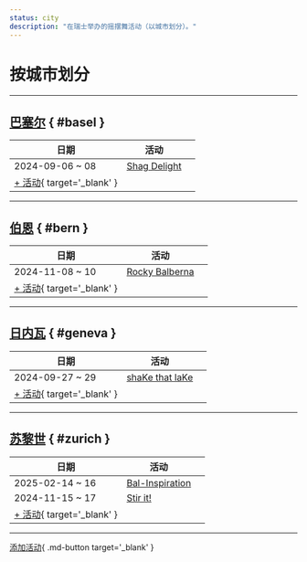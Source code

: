 ```yaml
---
status: city
description: "在瑞士举办的摇摆舞活动（以城市划分）。"
---
```


# 按城市划分

---

## <a id=basel></a>[巴塞尔](#basel) { #basel }

| 日期 | 活动 | |
| --- | --- | --- |
| 2024-09-06 ~ 08 | [Shag Delight](shag-delight-2024.md) |  |
| [+ 活动](https://github.com/swingdance/events/issues/new?assignees=&labels=add+event&projects=&template=02-add_entity.yml&title=%5B2024%2Fch%5D%20%3CName%3E&region=ch&province=Basel&city=Basel&org_id=&date_starts=2024-&date_ends=2024-){ target='_blank' }

---

## <a id=bern></a>[伯恩](#bern) { #bern }

| 日期 | 活动 | |
| --- | --- | --- |
| 2024-11-08 ~ 10 | [Rocky Balberna](rocky-balberna-2024.md) |  |
| [+ 活动](https://github.com/swingdance/events/issues/new?assignees=&labels=add+event&projects=&template=02-add_entity.yml&title=%5B2024%2Fch%5D%20%3CName%3E&region=ch&province=Bern&city=Bern&org_id=&date_starts=2024-&date_ends=2024-){ target='_blank' }

---

## <a id=geneva></a>[日内瓦](#geneva) { #geneva }

| 日期 | 活动 | |
| --- | --- | --- |
| 2024-09-27 ~ 29 | [shaKe that laKe](shake-that-lake-2024.md) |  |
| [+ 活动](https://github.com/swingdance/events/issues/new?assignees=&labels=add+event&projects=&template=02-add_entity.yml&title=%5B2024%2Fch%5D%20%3CName%3E&region=ch&province=Geneva&city=Geneva&org_id=&date_starts=2024-&date_ends=2024-){ target='_blank' }

---

## <a id=zurich></a>[苏黎世](#zurich) { #zurich }

| 日期 | 活动 | |
| --- | --- | --- |
| 2025-02-14 ~ 16 | [Bal-Inspiration](bal-inspiration-2025.md) |  |
| 2024-11-15 ~ 17 | [Stir it!](stir-it-2024.md) |  |
| [+ 活动](https://github.com/swingdance/events/issues/new?assignees=&labels=add+event&projects=&template=02-add_entity.yml&title=%5B2024%2Fch%5D%20%3CName%3E&region=ch&province=Zurich&city=Zurich&org_id=&date_starts=2024-&date_ends=2024-){ target='_blank' }

---

[添加活动](https://github.com/swingdance/events/issues/new?assignees=&labels=add+event&projects=&template=02-add_entity.yml&title=%5Bch%5D%20%3CName%3E&region=ch&province=&city=&org_id=2024){ .md-button target='_blank' }
